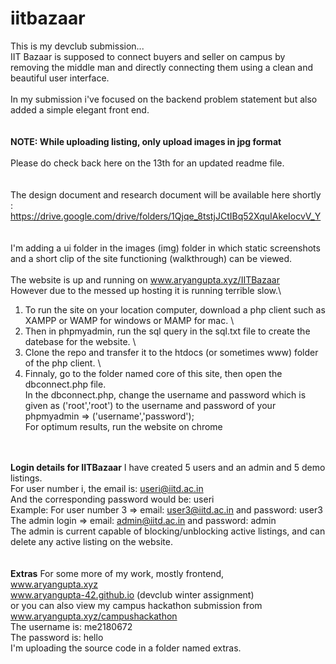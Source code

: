 # iitbazaar
This is my devclub submission...\
IIT Bazaar is supposed to connect buyers and seller on campus by removing the middle man and directly connecting them using a clean and beautiful user interface.\
\
In my submission i've focused on the backend problem statement but also added a simple elegant front end.\
\
\
****NOTE: While uploading listing, only upload images in jpg format****\
\
Please do check back here on the 13th for an updated readme file.\
\
\
The design document and research document will be available here shortly : \
https://drive.google.com/drive/folders/1Qjqe_8tstjJCtIBq52XquIAkeIocvV_Y \
\
\
I'm adding a ui folder in the images (img) folder in which static screenshots and a short clip of the site functioning (walkthrough) can be viewed.\
\
The website is up and running on www.aryangupta.xyz/IITBazaar \
However due to the messed up hosting it is running terrible slow.\
1) To run the site on your location computer, download a php client such as XAMPP or WAMP for windows or MAMP for mac. \
2) Then in phpmyadmin, run the sql query in the sql.txt file to create the datebase for the website. \
3) Clone the repo and transfer it to the htdocs (or sometimes www) folder of the php client. \
4) Finnaly, go to the folder named core of this site, then open the dbconnect.php file. \
In the dbconnect.php, change the username and password which is given as ('root','root') to the username and password of your phpmyadmin => ('username','password');\
For optimum results, run the website on chrome  

\
\
****Login details for IITBazaar****
I have created 5 users and an admin and 5 demo listings.  
For user number i, the email is: useri@iitd.ac.in  
And the corresponding password would be: useri  
Example: For user number 3 => email: user3@iitd.ac.in and password: user3 \
The admin login => email: admin@iitd.ac.in and password: admin \
The admin is current capable of blocking/unblocking active listings, and can delete any active listing on the website.\
\
\
****Extras****
For some more of my work, mostly frontend,\
www.aryangupta.xyz \
www.aryangupta-42.github.io (devclub winter assignment) \
or you can also view my campus hackathon submission from www.aryangupta.xyz/campushackathon \
The username is: me2180672  
The password is: hello  
I'm uploading the source code in a folder named extras.
